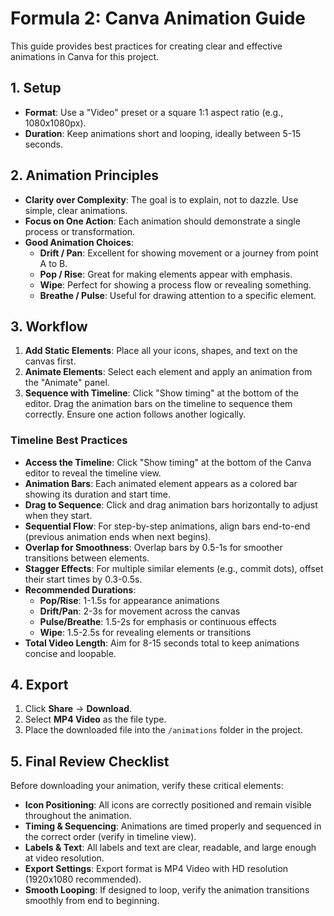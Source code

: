 # Formula 2: Canva Animation Guide

This guide provides best practices for creating clear and effective animations in Canva for this project.

## 1. Setup

*   **Format**: Use a "Video" preset or a square 1:1 aspect ratio (e.g., 1080x1080px).
*   **Duration**: Keep animations short and looping, ideally between 5-15 seconds.

## 2. Animation Principles

*   **Clarity over Complexity**: The goal is to explain, not to dazzle. Use simple, clear animations.
*   **Focus on One Action**: Each animation should demonstrate a single process or transformation.
*   **Good Animation Choices**: 
    *   **Drift / Pan**: Excellent for showing movement or a journey from point A to B.
    *   **Pop / Rise**: Great for making elements appear with emphasis.
    *   **Wipe**: Perfect for showing a process flow or revealing something.
    *   **Breathe / Pulse**: Useful for drawing attention to a specific element.

## 3. Workflow

1.  **Add Static Elements**: Place all your icons, shapes, and text on the canvas first.
2.  **Animate Elements**: Select each element and apply an animation from the "Animate" panel.
3.  **Sequence with Timeline**: Click "Show timing" at the bottom of the editor. Drag the animation bars on the timeline to sequence them correctly. Ensure one action follows another logically.

### Timeline Best Practices

*   **Access the Timeline**: Click "Show timing" at the bottom of the Canva editor to reveal the timeline view.
*   **Animation Bars**: Each animated element appears as a colored bar showing its duration and start time.
*   **Drag to Sequence**: Click and drag animation bars horizontally to adjust when they start.
*   **Sequential Flow**: For step-by-step animations, align bars end-to-end (previous animation ends when next begins).
*   **Overlap for Smoothness**: Overlap bars by 0.5-1s for smoother transitions between elements.
*   **Stagger Effects**: For multiple similar elements (e.g., commit dots), offset their start times by 0.3-0.5s.
*   **Recommended Durations**:
    *   **Pop/Rise**: 1-1.5s for appearance animations
    *   **Drift/Pan**: 2-3s for movement across the canvas
    *   **Pulse/Breathe**: 1.5-2s for emphasis or continuous effects
    *   **Wipe**: 1.5-2.5s for revealing elements or transitions
*   **Total Video Length**: Aim for 8-15 seconds total to keep animations concise and loopable.

## 4. Export

1.  Click **Share** -> **Download**.
2.  Select **MP4 Video** as the file type.
3.  Place the downloaded file into the `/animations` folder in the project.

## 5. Final Review Checklist

Before downloading your animation, verify these critical elements:

*   **Icon Positioning**: All icons are correctly positioned and remain visible throughout the animation.
*   **Timing & Sequencing**: Animations are timed properly and sequenced in the correct order (verify in timeline view).
*   **Labels & Text**: All labels and text are clear, readable, and large enough at video resolution.
*   **Export Settings**: Export format is MP4 Video with HD resolution (1920x1080 recommended).
*   **Smooth Looping**: If designed to loop, verify the animation transitions smoothly from end to beginning.
